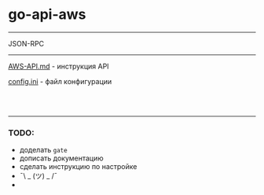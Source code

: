 # go-api-aws

----
JSON-RPC

----

[AWS-API.md](https://github.com/mdalbrid/go-api-aws/blob/main/AWS-API.md "") - инструкция API

[config.ini](https://github.com/mdalbrid/go-api-aws/blob/main/aonfig.ini "") - файл конфигурации

<br>
<br>

----
### TODO:

- доделать `gate`
- дописать документацию
- сделать инструкцию по настройке
- ¯\ _ (ツ) _ /¯
- 
